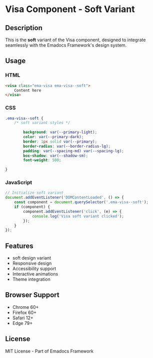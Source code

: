 # Visa Component - Soft Variant

## Description
This is the **soft** variant of the Visa component, designed to integrate seamlessly with the Emadocs Framework's design system.

## Usage

### HTML
```html
<visa class="ema-visa ema-visa--soft">
    Content here
</visa>
```

### CSS
```css
.ema-visa--soft {
    /* soft variant styles */
    
        background: var(--primary-light);
        color: var(--primary-dark);
        border: 1px solid var(--primary);
        border-radius: var(--border-radius-lg);
        padding: var(--spacing-md) var(--spacing-lg);
        box-shadow: var(--shadow-sm);
        font-weight: 500;
    
}
```

### JavaScript
```javascript
// Initialize soft variant
document.addEventListener('DOMContentLoaded', () => {
    const component = document.querySelector('.ema-visa--soft');
    if (component) {
        component.addEventListener('click', (e) => {
            console.log('Visa soft variant clicked');
        });
    }
});
```

## Features
- soft design variant
- Responsive design
- Accessibility support
- Interactive animations
- Theme integration

## Browser Support
- Chrome 60+
- Firefox 60+
- Safari 12+
- Edge 79+

## License
MIT License - Part of Emadocs Framework
